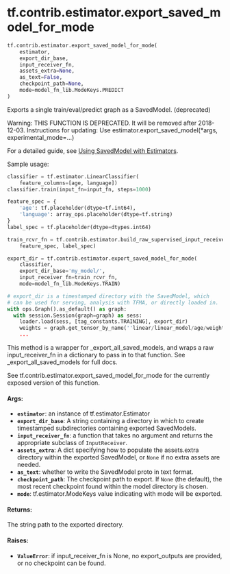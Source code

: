 <div itemscope itemtype="http://developers.google.com/ReferenceObject">
<meta itemprop="name" content="tf.contrib.estimator.export_saved_model_for_mode" />
<meta itemprop="path" content="Stable" />
</div>

# tf.contrib.estimator.export_saved_model_for_mode

``` python
tf.contrib.estimator.export_saved_model_for_mode(
    estimator,
    export_dir_base,
    input_receiver_fn,
    assets_extra=None,
    as_text=False,
    checkpoint_path=None,
    mode=model_fn_lib.ModeKeys.PREDICT
)
```

Exports a single train/eval/predict graph as a SavedModel. (deprecated)

Warning: THIS FUNCTION IS DEPRECATED. It will be removed after 2018-12-03.
Instructions for updating:
Use estimator.export_saved_model(*args, experimental_mode=...)

For a detailed guide, see [Using SavedModel with Estimators](
https://tensorflow.org/guide/saved_model#using_savedmodel_with_estimators).

Sample usage:
```python
classifier = tf.estimator.LinearClassifier(
    feature_columns=[age, language])
classifier.train(input_fn=input_fn, steps=1000)

feature_spec = {
    'age': tf.placeholder(dtype=tf.int64),
    'language': array_ops.placeholder(dtype=tf.string)
}
label_spec = tf.placeholder(dtype=dtypes.int64)

train_rcvr_fn = tf.contrib.estimator.build_raw_supervised_input_receiver_fn(
    feature_spec, label_spec)

export_dir = tf.contrib.estimator.export_saved_model_for_mode(
    classifier,
    export_dir_base='my_model/',
    input_receiver_fn=train_rcvr_fn,
    mode=model_fn_lib.ModeKeys.TRAIN)

# export_dir is a timestamped directory with the SavedModel, which
# can be used for serving, analysis with TFMA, or directly loaded in.
with ops.Graph().as_default() as graph:
  with session.Session(graph=graph) as sess:
    loader.load(sess, [tag_constants.TRAINING], export_dir)
    weights = graph.get_tensor_by_name(''linear/linear_model/age/weights')
    ...
```

This method is a wrapper for _export_all_saved_models, and wraps a raw
input_receiver_fn in a dictionary to pass in to that function.
See _export_all_saved_models for full docs.

See tf.contrib.estimator.export_saved_model_for_mode for the currently
exposed version of this function.

#### Args:

* <b>`estimator`</b>: an instance of tf.estimator.Estimator
* <b>`export_dir_base`</b>: A string containing a directory in which to create
    timestamped subdirectories containing exported SavedModels.
* <b>`input_receiver_fn`</b>: a function that takes no argument and
    returns the appropriate subclass of `InputReceiver`.
* <b>`assets_extra`</b>: A dict specifying how to populate the assets.extra directory
    within the exported SavedModel, or `None` if no extra assets are needed.
* <b>`as_text`</b>: whether to write the SavedModel proto in text format.
* <b>`checkpoint_path`</b>: The checkpoint path to export.  If `None` (the default),
    the most recent checkpoint found within the model directory is chosen.
* <b>`mode`</b>: tf.estimator.ModeKeys value indicating with mode will be exported.


#### Returns:

The string path to the exported directory.


#### Raises:

* <b>`ValueError`</b>: if input_receiver_fn is None, no export_outputs
    are provided, or no checkpoint can be found.